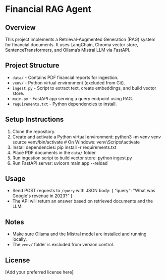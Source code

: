 # Financial RAG Agent

## Overview
This project implements a Retrieval-Augmented Generation (RAG) system for financial documents. It uses LangChain, Chroma vector store, SentenceTransformers, and Ollama’s Mistral LLM via FastAPI.

## Project Structure
- `data/` - Contains PDF financial reports for ingestion.
- `venv/` - Python virtual environment (excluded from Git).
- `ingest.py` - Script to extract text, create embeddings, and build vector store.
- `main.py` - FastAPI app serving a query endpoint using RAG.
- `requirements.txt` - Python dependencies to install.

## Setup Instructions
1. Clone the repository.
2. Create and activate a Python virtual environment:
   python3 -m venv venv
   source venv/bin/activate  # On Windows: venv\Scripts\activate
3. Install dependencies:
   pip install -r requirements.txt
4. Place PDF documents in the `data/` folder.
5. Run ingestion script to build vector store:
   python ingest.py
6. Run FastAPI server:
   uvicorn main:app --reload

## Usage
- Send POST requests to `/query` with JSON body:
   {
     "query": "What was Google's revenue in 2023?"
   }
- The API will return an answer based on retrieved documents and the LLM.

## Notes
- Make sure Ollama and the Mistral model are installed and running locally.
- The `venv/` folder is excluded from version control.

## License
[Add your preferred license here]
